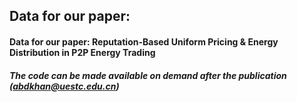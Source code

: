 ## Data for our paper:
#### Data for our paper: Reputation-Based Uniform Pricing &amp; Energy Distribution in P2P Energy Trading



##### The code can be made available on demand after the publication (abdkhan@uestc.edu.cn)

